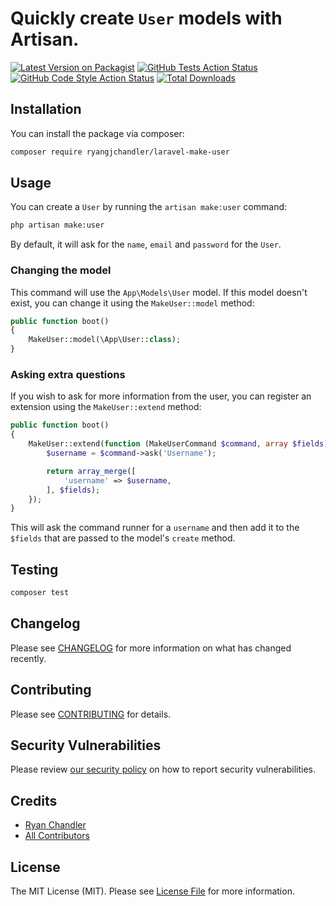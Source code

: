 # Quickly create `User` models with Artisan.

[![Latest Version on Packagist](https://img.shields.io/packagist/v/ryangjchandler/laravel-make-user.svg?style=flat-square)](https://packagist.org/packages/ryangjchandler/laravel-make-user)
[![GitHub Tests Action Status](https://img.shields.io/github/workflow/status/ryangjchandler/laravel-make-user/run-tests?label=tests)](https://github.com/ryangjchandler/laravel-make-user/actions?query=workflow%3Arun-tests+branch%3Amain)
[![GitHub Code Style Action Status](https://img.shields.io/github/workflow/status/ryangjchandler/laravel-make-user/Check%20&%20fix%20styling?label=code%20style)](https://github.com/ryangjchandler/laravel-make-user/actions?query=workflow%3A"Check+%26+fix+styling"+branch%3Amain)
[![Total Downloads](https://img.shields.io/packagist/dt/ryangjchandler/laravel-make-user.svg?style=flat-square)](https://packagist.org/packages/ryangjchandler/laravel-make-user)

## Installation

You can install the package via composer:

```bash
composer require ryangjchandler/laravel-make-user
```

## Usage

You can create a `User` by running the `artisan make:user` command:

```bash
php artisan make:user
```

By default, it will ask for the `name`, `email` and `password` for the `User`.

### Changing the model

This command will use the `App\Models\User` model. If this model doesn't exist, you can change it using the `MakeUser::model` method:

```php
public function boot()
{
    MakeUser::model(\App\User::class);
}
```

### Asking extra questions

If you wish to ask for more information from the user, you can register an extension using the `MakeUser::extend` method:

```php
public function boot()
{
    MakeUser::extend(function (MakeUserCommand $command, array $fields) {
        $username = $command->ask('Username');

        return array_merge([
            'username' => $username,
        ], $fields);
    });
}
```

This will ask the command runner for a `username` and then add it to the `$fields` that are passed to the model's `create` method.

## Testing

```bash
composer test
```

## Changelog

Please see [CHANGELOG](CHANGELOG.md) for more information on what has changed recently.

## Contributing

Please see [CONTRIBUTING](.github/CONTRIBUTING.md) for details.

## Security Vulnerabilities

Please review [our security policy](../../security/policy) on how to report security vulnerabilities.

## Credits

- [Ryan Chandler](https://github.com/ryangjchandler)
- [All Contributors](../../contributors)

## License

The MIT License (MIT). Please see [License File](LICENSE.md) for more information.
